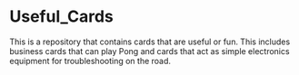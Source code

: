# Useful_Cards
This is a repository that contains cards that are useful or fun. This includes business cards that can play Pong and cards that act as simple electronics equipment for troubleshooting on the road.
